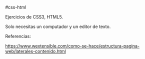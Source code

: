 #css-html

Ejercicios de CSS3, HTML5.

Solo necesitas un computador y un editor de texto.

Referencias:

https://www.wextensible.com/como-se-hace/estructura-pagina-web/laterales-contenido.html

